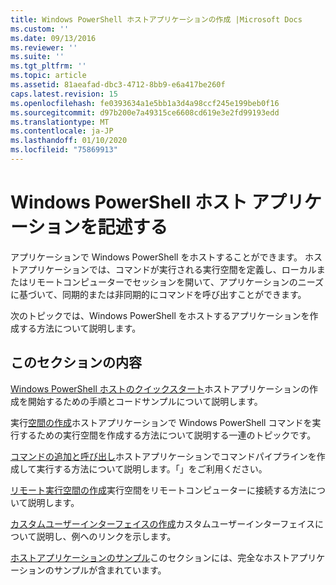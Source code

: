 ```yaml
---
title: Windows PowerShell ホストアプリケーションの作成 |Microsoft Docs
ms.custom: ''
ms.date: 09/13/2016
ms.reviewer: ''
ms.suite: ''
ms.tgt_pltfrm: ''
ms.topic: article
ms.assetid: 81aeafad-dbc3-4712-8bb9-e6a417be260f
caps.latest.revision: 15
ms.openlocfilehash: fe0393634a1e5bb1a3d4a98ccf245e199beb0f16
ms.sourcegitcommit: d97b200e7a49315ce6608cd619e3e2fd99193edd
ms.translationtype: MT
ms.contentlocale: ja-JP
ms.lasthandoff: 01/10/2020
ms.locfileid: "75869913"
---
```

# <a name="writing-a-windows-powershell-host-application"></a>Windows PowerShell ホスト アプリケーションを記述する

アプリケーションで Windows PowerShell をホストすることができます。 ホストアプリケーションでは、コマンドが実行される実行空間を定義し、ローカルまたはリモートコンピューターでセッションを開いて、アプリケーションのニーズに基づいて、同期的または非同期的にコマンドを呼び出すことができます。

次のトピックでは、Windows PowerShell をホストするアプリケーションを作成する方法について説明します。

## <a name="in-this-section"></a>このセクションの内容

[Windows PowerShell ホストのクイックスタート](./windows-powershell-host-quickstart.md)ホストアプリケーションの作成を開始するための手順とコードサンプルについて説明します。

実行[空間の作成](./creating-runspaces.md)ホストアプリケーションで Windows PowerShell コマンドを実行するための実行空間を作成する方法について説明する一連のトピックです。

[コマンドの追加と呼び出し](./adding-and-invoking-commands.md)ホストアプリケーションでコマンドパイプラインを作成して実行する方法について説明します。「」をご利用ください。

[リモート実行空間の作成](./creating-remote-runspaces.md)実行空間をリモートコンピューターに接続する方法について説明します。

[カスタムユーザーインターフェイスの作成](./creating-a-custom-user-interface.md)カスタムユーザーインターフェイスについて説明し、例へのリンクを示します。

[ホストアプリケーションのサンプル](./host-application-samples.md)このセクションには、完全なホストアプリケーションのサンプルが含まれています。
